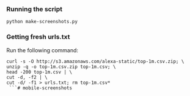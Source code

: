 ### Running the script

`python make-screenshots.py`

### Getting fresh urls.txt

Run the following command:

```
curl -s -O http://s3.amazonaws.com/alexa-static/top-1m.csv.zip; \
unzip -q -o top-1m.csv.zip top-1m.csv; \
head -200 top-1m.csv | \
cut -d, -f2 | \
cut -d/ -f1 > urls.txt; rm top-1m.csv*
 ```# mobile-screenshots
